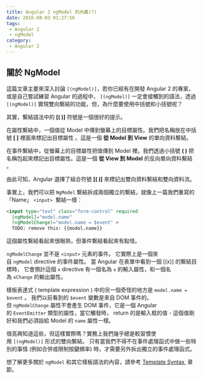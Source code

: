 ```yaml
---
title: Angular 2 ngModel 的內幕(?)
date: 2016-08-03 01:27:56
tags:
 - Angular 2
 - ngModel
category:
 - Angular 2
---
```


## 關於 NgModel 

這篇文章主要來深入討論 `[(ngModel)]`，若你已經有在開發 Angular 2 的專案，或是自己嘗試練習 Angular 的過程中， `[(ngModel)]` 一定會接觸到的語法，透過`[(ngModel)]` 實現雙向繫結的功能，但，為什麼要使用中括號和小括號呢？

其實，繫結語法中的 **[( )]** 符號是一個很好的提示。

<!--more-->

在屬性繫結中，一個值從 Model 中傳到螢幕上的目標屬性。我們把名稱放在中括號 **[ ]** 裡面來標記出目標屬性 。這是一個 **從 Model 到 View** 的單向資料繫結。

在事件繫結中，從螢幕上的目標屬性把值傳到 Model 裡。我們透過小括號 **( )** 把名稱包起來標記出目標屬性。這是一個 **從 View 到 Model** 的反向單向資料繫結 。

由此可知，Angular 選擇了組合符號 **[( )]** 來標記出雙向資料繫結和雙向資料流。

事實上，我們可以把 `NgModel` 繫結拆成兩個獨立的繫結，就像上一篇我們重寫的 「Name」 `<input>`  繫結一樣：

``` html  ./app/hero-form/hero-form.component.html
<input type="text" class="form-control" required
  [ngModel]="model.name"
  (ngModelChange)="model.name = $event" >
  TODO: remove this: {{model.name}}
```

這個屬性繫結看起來很眼熟，但事件繫結看起來有點怪。

`ngModelChange` 並不是 `<input>` 元素的事件。 它實際上是一個來自 `ngModel` directive 的事件屬性。 當 Angular 在表單中看到一個 [(x)] 的繫結目標時， 它會預計這個 `x` directive 有一個名為 `x` 的輸入屬性，和一個名為 `xChange` 的輸出屬性。

樣板表達式 ( template expression ) 中的另一個奇怪的地方是 `model.name = $event` 。 我們以前看到的 `$event` 變數是來自 DOM 事件的。 但 `ngModelChange` 屬性不會產生 DOM 事件，它是一個 Angular 的 `EventEmitter` 類型的屬性，當它觸發時， return 的是輸入框的值 - 這個值剛好和我們必須設給 Model 的 `name` 屬性一樣。

很高興知道這些，但這樣實際嗎？實務上我們幾乎總是較習慣使用 `[(ngModel)]` 形式的雙向繫結。 只有當我們不得不在事件處理函式中做一些特別的事情 (例如合併或限制按鍵頻率) 時，才需要另外拆出獨立的事件處理函式。

想了解更多關於 `ngModel` 和其它樣板語法的內容，請參考 [Template Syntax ](https://angular.cn/docs/ts/latest/guide/template-syntax.html) 章節。